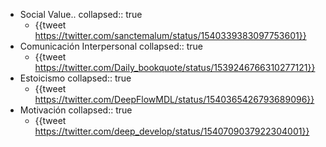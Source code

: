 - Social Value..
  collapsed:: true
	- {{tweet https://twitter.com/sanctemalum/status/1540339383097753601}}
- Comunicación Interpersonal
  collapsed:: true
	- {{tweet https://twitter.com/Daily_bookquote/status/1539246766310277121}}
- Estoicismo
  collapsed:: true
	- {{tweet https://twitter.com/DeepFlowMDL/status/1540365426793689096}}
- Motivación
  collapsed:: true
	- {{tweet https://twitter.com/deep_develop/status/1540709037922304001}}